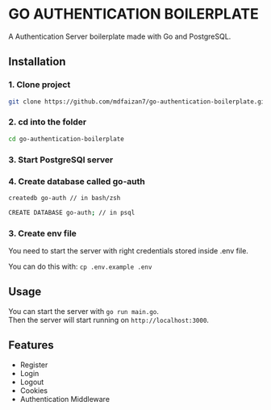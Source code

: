 # GO AUTHENTICATION BOILERPLATE
A Authentication Server boilerplate made with Go and PostgreSQL.

## Installation

### 1. Clone project
```bash
git clone https://github.com/mdfaizan7/go-authentication-boilerplate.git
```

### 2. cd into the folder
```bash
cd go-authentication-boilerplate
```

### 3. Start PostgreSQl server

### 4. Create database called go-auth
```bash
createdb go-auth // in bash/zsh

CREATE DATABASE go-auth; // in psql
```

### 3. Create env file
You need to start the server with right credentials stored inside .env file. 

You can do this with: `cp .env.example .env`

## Usage 
You can start the server with `go run main.go`. <br />
Then the server will start running on `http://localhost:3000`.

## Features
- Register
- Login
- Logout
- Cookies
- Authentication Middleware


